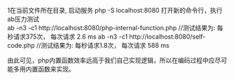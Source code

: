 1在当前文件所在目录, 启动服务
php -S localhost:8080
打开新的命令行，执行ab压力测试  
ab -n3 -c1 http://localhost:8080/php-internal-function.php
//测试结果为: 每秒请求375次， 每次请求 2.6 ms 
ab -n3 -c1 http://localhost:8080/self-code.php
//测试结果为: 每秒请求1.8次， 每次请求 588 ms

由此可见，php内置函数效率远高于我们自己实现逻辑，所以在编码过程中应尽可能多用内置函数来实现。 
